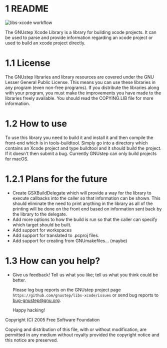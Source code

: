 1 README
==
![libs-xcode workflow](https://github.com/gnustep/libs-xcode/actions/workflows/main.yml/badge.svg)

The GNUstep Xcode Library is a library for building xcode projects. 
It can be used to parse and provide information regarding an 
xcode project or used to build an xcode project directly.

1.1 License
===========

The GNUstep libraries and library resources are covered under the GNU
Lesser General Public License.  This means you can use these libraries 
in any program (even non-free programs). If you distribute the libraries 
along with your program, you must make the improvements you have made to 
the libraries freely available. You should read the COPYING.LIB file for
more information. 

1.2 How to use
==============

To use this library you need to build it and install it and then compile
the front-end which is in tools-buildtool.  Simply go into a directory
which contains an Xcode project and type buildtool and it should build
the project.  If it doesn't then submit a bug.  Currently GNUstep can
only build projects for macOS.

1.2.1 Plans for the future
==========================

  * Create GSXBuildDelegate which will provide a way for the library to
  execute callbacks into the caller so that information can be shown.
  This should eliminate the need to print anything in the library as all
  of the printing will be done on the front end based on information sent
  back by the library to the delegate.
  * Add more options to how the build is run so that the caller can specify
  which target should be built.
  * Add support for workspaces
  * Add support for translated to .pcproj files.
  * Add support for creating from GNUmakefiles... (maybe)
  
1.3 How can you help?
=====================

   * Give us feedback!  Tell us what you like; tell us what you think
     could be better.

     Please log bug reports on the GNUstep project page
     `https://github.com/gnustep/libs-xcode/issues` or send bug reports
     to <bug-gnustep@gnu.org>.


     Happy hacking!

   Copyright (C) 2005 Free Software Foundation

   Copying and distribution of this file, with or without modification,
are permitted in any medium without royalty provided the copyright
notice and this notice are preserved.

